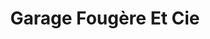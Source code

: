 ---
title: "Garage Fougère Et Cie"
url: /le-pre-saint-gervais/garage-fougere-et-cie/
shop: réparation de voitures
---